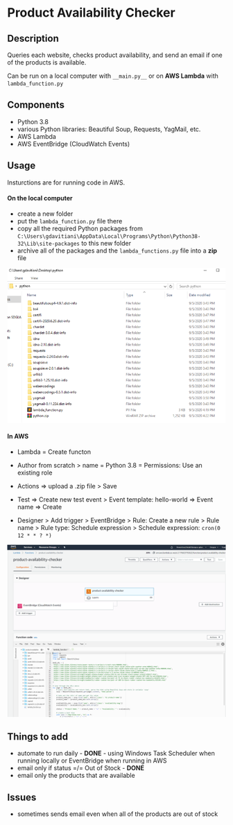 # Product Availability Checker

## Description
Queries each website, checks product availability, and send an email if one of the products is available.  

Can be run on a local computer with `__main.py__` or on **AWS Lambda** with `lambda_function.py`


## Components
- Python 3.8
- various Python libraries: Beautiful Soup, Requests, YagMail, etc.
- AWS Lambda
- AWS EventBridge (CloudWatch Events)


## Usage
Insturctions are for running code in AWS.

#### On the local computer
- create a new folder
- put the `lambda_function.py` file there
- copy all the required Python packages from `C:\Users\gdavitiani\AppData\Local\Programs\Python\Python38-32\Lib\site-packages` to this new folder
- archive all of the packages and the `lambda_functions.py` file into a **zip** file

![](/folder.png)

#### In AWS
- Lambda = Create functon
- Author from scratch > name = Python 3.8 = Permissions: Use an existing role
- Actions => upload a .zip file > Save
- Test => Create new test event > Event template: hello-world => Event name => Create  

- Designer > Add trigger > EventBridge > Rule: Create a new rule > Rule name > Rule type: Schedule expression > Schedule expression: `cron(0 12 * * ? *)`

![](/aws.png)


## Things to add
- automate to run daily - **DONE** - using Windows Task Scheduler when running locally or EventBridge when running in AWS
- email only if status =/= Out of Stock - **DONE**
- email only the products that are available


## Issues
 - sometimes sends email even when all of the products are out of stock
